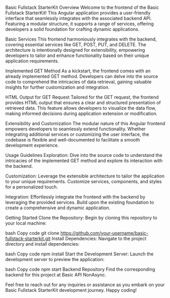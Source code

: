 Basic Fullstack StarterKit
Overview
Welcome to the frontend of the Basic Fullstack StarterKit! This Angular application provides a user-friendly interface that seamlessly integrates with the associated backend API. Featuring a modular structure, it supports a range of services, offering developers a solid foundation for crafting dynamic applications.

Basic Services
This frontend harmoniously integrates with the backend, covering essential services like GET, POST, PUT, and DELETE. The architecture is intentionally designed for extensibility, empowering developers to tailor and enhance functionality based on their unique application requirements.

Implemented GET Method
As a kickstart, the frontend comes with an already implemented GET method. Developers can delve into the source code to comprehend the intricacies of data retrieval, gaining valuable insights for further customization and integration.

HTML Output for GET Request
Tailored for the GET request, the frontend provides HTML output that ensures a clear and structured presentation of retrieved data. This feature allows developers to visualize the data flow, making informed decisions during application extension or modification.

Extensibility and Customization
The modular nature of this Angular frontend empowers developers to seamlessly extend functionality. Whether integrating additional services or customizing the user interface, the codebase is flexible and well-documented to facilitate a smooth development experience.

Usage Guidelines
Exploration:
Dive into the source code to understand the intricacies of the implemented GET method and explore its interaction with the backend.

Customization:
Leverage the extensible architecture to tailor the application to your unique requirements. Customize services, components, and styles for a personalized touch.

Integration:
Effortlessly integrate the frontend with the backend by leveraging the provided services. Build upon the existing foundation to create a comprehensive and dynamic application.

Getting Started
Clone the Repository:
Begin by cloning this repository to your local machine:

bash
Copy code
git clone https://github.com/your-username/basic-fullstack-starterkit.git
Install Dependencies:
Navigate to the project directory and install dependencies:

bash
Copy code
npm install
Start the Development Server:
Launch the development server to preview the application:

bash
Copy code
npm start
Backend Repository
Find the corresponding backend for this project at Basic API NonAsync.

Feel free to reach out for any inquiries or assistance as you embark on your Basic Fullstack StarterKit development journey. Happy coding!
